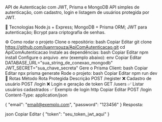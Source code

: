 API de Autenticação com JWT, Prisma e MongoDB
API simples de autenticação, com cadastro, login e listagem de usuários protegida por JWT.

🚀 Tecnologias
Node.js + Express;
MongoDB + Prisma ORM;
JWT para autenticação;
Bcrypt para criptografia de senhas.


⚙️ Como rodar o projeto
Clone o repositório:
bash
Copiar
Editar
git clone https://github.com/luanrrsouza/ApiComAutenticacao.git
cd ApiComAutenticacao
Instale as dependências:
bash
Copiar
Editar
npm install
Configure o arquivo .env (exemplo abaixo):
env
Copiar
Editar
DATABASE_URL="sua_string_de_conexao_mongodb"
JWT_SECRET="sua_chave_secreta"
Gere o Prisma Client:
bash
Copiar
Editar
npx prisma generate
Rode o projeto:
bash
Copiar
Editar
npm run dev
🔑 Rotas
Método	Rota	Protegida	Descrição
POST	/register	❌	Cadastro de usuário
POST	/login	❌	Login e geração de token
GET	/users	✅	Listar usuários cadastrados
✅ Exemplo de login
http
Copiar
Editar
POST /login
Content-Type: application/json

{
  "email": "email@exemplo.com",
  "password": "123456"
}
Resposta:

json
Copiar
Editar
{
  "token": "seu_token_jwt_aqui"
}
